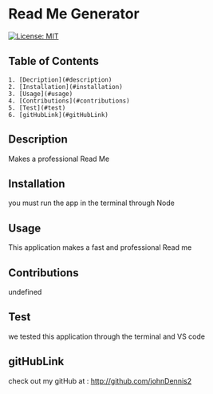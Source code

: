 # Read Me Generator
  
  [![License: MIT](https://img.shields.io/badge/License-MIT-yellow.svg)](https://opensource.org/licenses/MIT)
  
  ## Table of Contents
    1. [Decription](#description)
    2. [Installation](#installation)
    3. [Usage](#usage)
    4. [Contributions](#contributions)
    5. [Test](#test)
    6. [gitHubLink](#gitHubLink)
  
  
  ## Description
  Makes a professional Read Me
  
  ## Installation
  you must run the app in the terminal through Node
  
  ## Usage
  This application makes a fast and professional Read me
  
  ## Contributions
  undefined
  
  ## Test
  we tested this application through the terminal and VS code
  
  ## gitHubLink
  check out my gitHub at : http://github.com/johnDennis2
  
  
